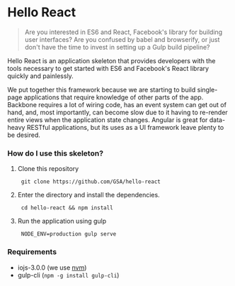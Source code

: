 # Hello React

> Are you interested in ES6 and React, Facebook's library for building user interfaces? Are you confused by babel and browserify, or just don't have the time to invest in setting up a Gulp build pipeline?

Hello React is an application skeleton that provides developers with the tools necessary to get started with ES6 and Facebook's React library quickly and painlessly.

We put together this framework because we are starting to build single-page applications that require knowledge of other parts of the app. Backbone requires a lot of wiring code, has an event system can get out of hand, and, most importantly, can become slow due to it having to re-render entire views when the application state changes. Angular is great for data-heavy RESTful applications, but its uses as a UI framework leave plenty to be desired.

### How do I use this skeleton?

1. Clone this repository

        git clone https://github.com/GSA/hello-react

2. Enter the directory and install the dependencies.

        cd hello-react && npm install

3. Run the application using gulp

        NODE_ENV=production gulp serve

### Requirements

* iojs-3.0.0 (we use [nvm](https://github.com/creationix/nvm))
* gulp-cli (`npm -g install gulp-cli`)

